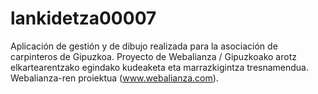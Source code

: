 # lankidetza00007
Aplicación de gestión y de dibujo realizada para la asociación de carpinteros de Gipuzkoa. Proyecto de Webalianza / Gipuzkoako arotz elkartearentzako egindako kudeaketa eta marrazkigintza tresnamendua. Webalianza-ren proiektua (www.webalianza.com).
